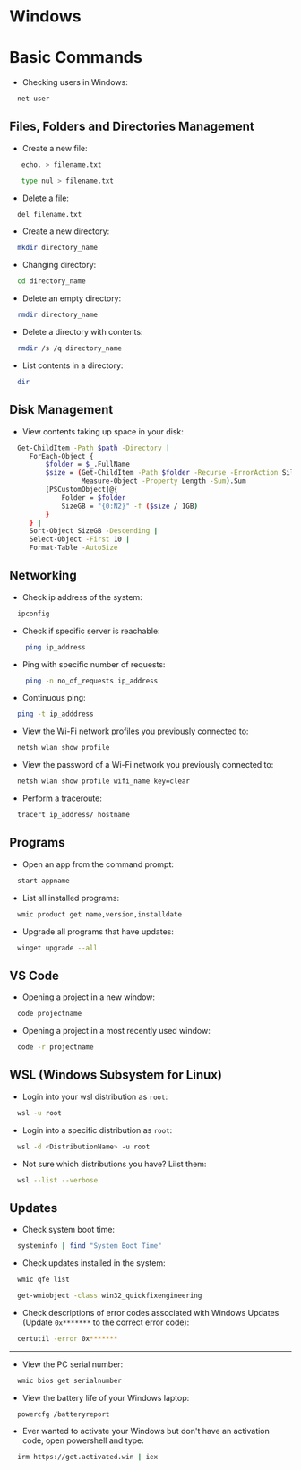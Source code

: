 # Windows 

# Basic Commands

- Checking users in Windows:
```sh
  net user
```

## Files, Folders and Directories Management
- Create a new file:
```sh
   echo. > filename.txt
```

```sh
   type nul > filename.txt
```

- Delete a file:
```sh
  del filename.txt
```

- Create a new directory:
```sh
  mkdir directory_name
```

- Changing directory:
```sh
  cd directory_name
```

- Delete an empty directory:
```sh
  rmdir directory_name
```

- Delete a directory with contents:
```sh
  rmdir /s /q directory_name
```

- List contents in a directory:
```sh
  dir
```

## Disk Management
- View contents taking up space in your disk:

```sh
  Get-ChildItem -Path $path -Directory |
     ForEach-Object {
         $folder = $_.FullName
         $size = (Get-ChildItem -Path $folder -Recurse -ErrorAction SilentlyContinue |
                  Measure-Object -Property Length -Sum).Sum
         [PSCustomObject]@{
             Folder = $folder
             SizeGB = "{0:N2}" -f ($size / 1GB)
         }
     } |
     Sort-Object SizeGB -Descending |
     Select-Object -First 10 |
     Format-Table -AutoSize
```

## Networking
- Check ip address of the system:

```sh
  ipconfig
```

- Check if specific server is reachable:

```sh
    ping ip_address
```

- Ping with specific number of requests:

```sh
    ping -n no_of_requests ip_address
```

- Continuous ping:

```sh
  ping -t ip_adddress
```

- View the Wi-Fi network profiles you previously connected to:
```sh
  netsh wlan show profile 
```

- View the password of a Wi-Fi network you previously connected to:
```sh
  netsh wlan show profile wifi_name key=clear
```

- Perform a traceroute:
```sh
  tracert ip_address/ hostname
```

## Programs
- Open an app from the command prompt:
```sh
  start appname
```

- List all installed programs:
```sh
  wmic product get name,version,installdate
```

- Upgrade all programs that have updates:
```sh
  winget upgrade --all
```

## VS Code
- Opening a project in a new window:

```sh
  code projectname
```

- Opening a project in a most recently used window:

```sh
  code -r projectname
```

## WSL (Windows Subsystem for Linux)
- Login into your wsl distribution as `root`:
```sh
  wsl -u root
```

- Login into a specific distribution as `root`:
```sh
  wsl -d <DistributionName> -u root
```

- Not sure which distributions you have? Liist them:
```sh
  wsl --list --verbose
```

## Updates
- Check system boot time:
```sh
  systeminfo | find "System Boot Time"
```

- Check updates installed in the system:
```sh
  wmic qfe list
```

```sh
  get-wmiobject -class win32_quickfixengineering
```

- Check descriptions of error codes associated with Windows Updates (Update `0x*******` to the correct error code):
```sh
  certutil -error 0x*******
```

---

- View the PC serial number:
```sh
  wmic bios get serialnumber
```

- View the battery life of your Windows laptop:
```sh
  powercfg /batteryreport
```

- Ever wanted to activate your Windows but don't have an activation code, open powershell and type:
```sh
  irm https://get.activated.win | iex
```
